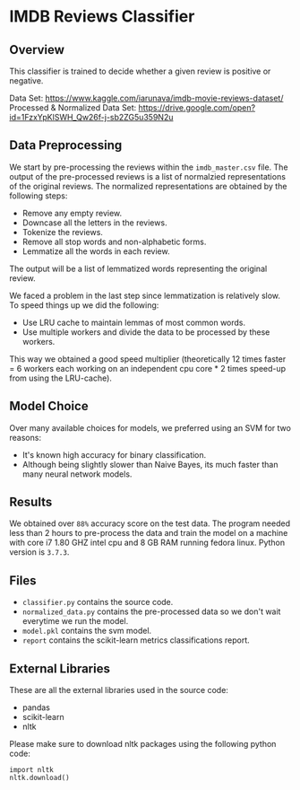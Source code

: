 # IMDB Reviews Classifier

## Overview

This classifier is trained to decide whether a given review is positive or negative.

Data Set: https://www.kaggle.com/iarunava/imdb-movie-reviews-dataset/
Processed & Normalized Data Set: https://drive.google.com/open?id=1FzxYpKlSWH_Qw26f-j-sb2ZG5u359N2u

## Data Preprocessing

We start by pre-processing the reviews within the `imdb_master.csv` file. The output of the pre-processed reviews is a list of normalzied representations of the original reviews. The normalized representations are obtained by the following steps:

* Remove any empty review.
* Downcase all the letters in the reviews.
* Tokenize the reviews.
* Remove all stop words and non-alphabetic forms.
* Lemmatize all the words in each review. 

The output will be a list of lemmatized words representing the original review.

We faced a problem in the last step since lemmatization is relatively slow. To speed things up we did the following:

* Use LRU cache to maintain lemmas of most common words.
* Use multiple workers and divide the data to be processed by these workers.

This way we obtained a good speed multiplier (theoretically 12 times faster = 6 workers each working on an independent cpu core * 2 times speed-up from using the LRU-cache).

## Model Choice

Over many available choices for models, we preferred using an SVM for two reasons:

* It's known high accuracy for binary classification.
* Although being slightly slower than Naive Bayes, its much faster than many neural network models.

## Results

We obtained over `88%` accuracy score on the test data. The program needed less than 2 hours to pre-process the data and train the model on a machine with core i7 1.80 GHZ intel cpu and 8 GB RAM running fedora linux. Python version is `3.7.3`.

## Files

* `classifier.py` contains the source code.
* `normalized_data.py` contains the pre-processed data so we don't wait everytime we run the model.
* `model.pkl` contains the svm model.
* `report` contains the scikit-learn metrics classifications report.

## External Libraries

These are all the external libraries used in the source code:

* pandas
* scikit-learn
* nltk

Please make sure to download nltk packages using the following python code:
```
import nltk
nltk.download()
```
